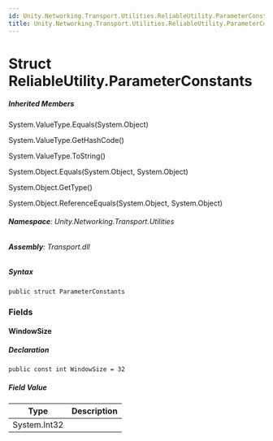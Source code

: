 ```yaml
---
id: Unity.Networking.Transport.Utilities.ReliableUtility.ParameterConstants
title: Unity.Networking.Transport.Utilities.ReliableUtility.ParameterConstants
---
```



# Struct ReliableUtility.ParameterConstants







##### Inherited Members



System.ValueType.Equals(System.Object)





System.ValueType.GetHashCode()





System.ValueType.ToString()





System.Object.Equals(System.Object, System.Object)





System.Object.GetType()





System.Object.ReferenceEquals(System.Object, System.Object)





###### **Namespace**: Unity.Networking.Transport.Utilities

###### **Assembly**: Transport.dll

##### Syntax


``` lang-csharp
public struct ParameterConstants
```



### Fields

#### WindowSize







##### Declaration


``` lang-csharp
public const int WindowSize = 32
```



##### Field Value

| Type         | Description |
|--------------|-------------|
| System.Int32 |             |



